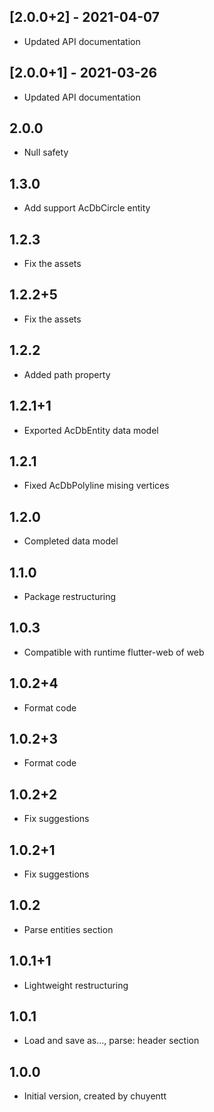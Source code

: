 ## [2.0.0+2] - 2021-04-07

* Updated API documentation

## [2.0.0+1] - 2021-03-26

* Updated API documentation

## 2.0.0

* Null safety

## 1.3.0
- Add support AcDbCircle entity

## 1.2.3
- Fix the assets

## 1.2.2+5
- Fix the assets

## 1.2.2
- Added path property

## 1.2.1+1
- Exported AcDbEntity data model

## 1.2.1
- Fixed AcDbPolyline mising vertices

## 1.2.0
- Completed data model

## 1.1.0
- Package restructuring

## 1.0.3
- Compatible with runtime flutter-web of web

## 1.0.2+4

- Format code

## 1.0.2+3

- Format code

## 1.0.2+2

- Fix suggestions

## 1.0.2+1

- Fix suggestions

## 1.0.2

- Parse entities section

## 1.0.1+1

- Lightweight restructuring

## 1.0.1

- Load and save as..., parse: header section

## 1.0.0

- Initial version, created by chuyentt
